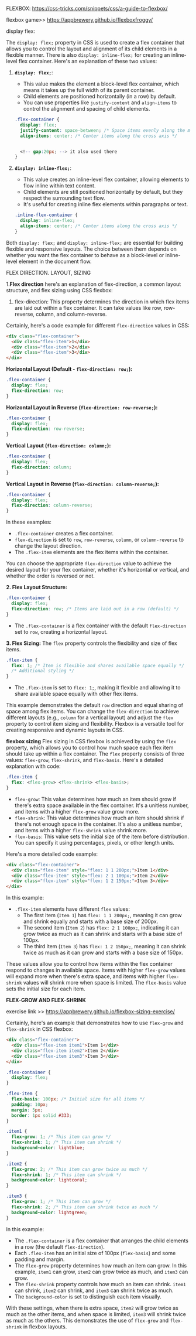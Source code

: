 FLEXBOX:
https://css-tricks.com/snippets/css/a-guide-to-flexbox/

flexbox game>>
https://appbrewery.github.io/flexboxfroggy/

display flex:

The `display: flex;` property in CSS is used to create a flex container that allows you to control the layout and alignment of its child elements in a flexible manner. There is also `display: inline-flex;` for creating an inline-level flex container. Here's an explanation of these two values:

1. **`display: flex;`**:
   - This value makes the element a block-level flex container, which means it takes up the full width of its parent container.
   - Child elements are positioned horizontally (in a row) by default.
   - You can use properties like `justify-content` and `align-items` to control the alignment and spacing of child elements.

   ```css
   .flex-container {
     display: flex;
     justify-content: space-between; /* Space items evenly along the main axis */
     align-items: center; /* Center items along the cross axis */


     <!-- gap:20px; --> it also used there
   }
   ```

2. **`display: inline-flex;`**:
   - This value creates an inline-level flex container, allowing elements to flow inline within text content.
   - Child elements are still positioned horizontally by default, but they respect the surrounding text flow.
   - It's useful for creating inline flex elements within paragraphs or text.

   ```css
   .inline-flex-container {
     display: inline-flex;
     align-items: center; /* Center items along the cross axis */
   }
   ```

Both `display: flex;` and `display: inline-flex;` are essential for building flexible and responsive layouts. The choice between them depends on whether you want the flex container to behave as a block-level or inline-level element in the document flow.





FLEX DIRECTION. LAYOUT, SIZING

1.**Flex direction**
here's an explanation of flex-direction, a common layout structure, and flex sizing using CSS flexbox:

1. flex-direction: This property determines the direction in which flex items are laid out within a flex container. It can take values like row, row-reverse, column, and column-reverse.


Certainly, here's a code example for different `flex-direction` values in CSS:

```html
<div class="flex-container">
  <div class="flex-item">1</div>
  <div class="flex-item">2</div>
  <div class="flex-item">3</div>
</div>
```

**Horizontal Layout (Default - `flex-direction: row;`):**

```css
.flex-container {
  display: flex;
  flex-direction: row;
}
```

**Horizontal Layout in Reverse (`flex-direction: row-reverse;`):**

```css
.flex-container {
  display: flex;
  flex-direction: row-reverse;
}
```

**Vertical Layout (`flex-direction: column;`):**

```css
.flex-container {
  display: flex;
  flex-direction: column;
}
```

**Vertical Layout in Reverse (`flex-direction: column-reverse;`):**

```css
.flex-container {
  display: flex;
  flex-direction: column-reverse;
}
```

In these examples:

- `.flex-container` creates a flex container.
- `flex-direction` is set to `row`, `row-reverse`, `column`, or `column-reverse` to change the layout direction.
- The `.flex-item` elements are the flex items within the container.

You can choose the appropriate `flex-direction` value to achieve the desired layout for your flex container, whether it's horizontal or vertical, and whether the order is reversed or not.



**2. Flex Layout Structure:**

```css
.flex-container {
  display: flex;
  flex-direction: row; /* Items are laid out in a row (default) */
}
```

- The `.flex-container` is a flex container with the default `flex-direction` set to `row`, creating a horizontal layout.

**3. Flex Sizing:** The `flex` property controls the flexibility and size of flex items.

```css
.flex-item {
  flex: 1; /* Item is flexible and shares available space equally */
  /* Additional styling */
}
```

- The `.flex-item` is set to `flex: 1;`, making it flexible and allowing it to share available space equally with other flex items.

This example demonstrates the default `row` direction and equal sharing of space among flex items. You can change the `flex-direction` to achieve different layouts (e.g., `column` for a vertical layout) and adjust the `flex` property to control item sizing and flexibility. Flexbox is a versatile tool for creating responsive and dynamic layouts in CSS.



**flexbox sizing**
Flex sizing in CSS flexbox is achieved by using the `flex` property, which allows you to control how much space each flex item should take up within a flex container. The `flex` property consists of three values: `flex-grow`, `flex-shrink`, and `flex-basis`. Here's a detailed explanation with code:

```css
.flex-item {
  flex: <flex-grow> <flex-shrink> <flex-basis>;
}
```

- `flex-grow`: This value determines how much an item should grow if there's extra space available in the flex container. It's a unitless number, and items with a higher `flex-grow` value grow more.
- `flex-shrink`: This value determines how much an item should shrink if there's not enough space in the container. It's also a unitless number, and items with a higher `flex-shrink` value shrink more.
- `flex-basis`: This value sets the initial size of the item before distribution. You can specify it using percentages, pixels, or other length units.

Here's a more detailed code example:

```html
<div class="flex-container">
  <div class="flex-item" style="flex: 1 1 200px;">Item 1</div>
  <div class="flex-item" style="flex: 2 1 100px;">Item 2</div>
  <div class="flex-item" style="flex: 1 2 150px;">Item 3</div>
</div>
```

In this example:

- `.flex-item` elements have different `flex` values:
  - The first item (`Item 1`) has `flex: 1 1 200px;`, meaning it can grow and shrink equally and starts with a base size of 200px.
  - The second item (`Item 2`) has `flex: 2 1 100px;`, indicating it can grow twice as much as it can shrink and starts with a base size of 100px.
  - The third item (`Item 3`) has `flex: 1 2 150px;`, meaning it can shrink twice as much as it can grow and starts with a base size of 150px.

These values allow you to control how items within the flex container respond to changes in available space. Items with higher `flex-grow` values will expand more when there's extra space, and items with higher `flex-shrink` values will shrink more when space is limited. The `flex-basis` value sets the initial size for each item.



**FLEX-GROW AND FLEX-SHRINK**

exercise link >>
https://appbrewery.github.io/flexbox-sizing-exercise/

Certainly, here's an example that demonstrates how to use `flex-grow` and `flex-shrink` in CSS flexbox:

```html
<div class="flex-container">
  <div class="flex-item item1">Item 1</div>
  <div class="flex-item item2">Item 2</div>
  <div class="flex-item item3">Item 3</div>
</div>
```

```css
.flex-container {
  display: flex;
}

.flex-item {
  flex-basis: 100px; /* Initial size for all items */
  padding: 10px;
  margin: 5px;
  border: 1px solid #333;
}

.item1 {
  flex-grow: 1; /* This item can grow */
  flex-shrink: 1; /* This item can shrink */
  background-color: lightblue;
}

.item2 {
  flex-grow: 2; /* This item can grow twice as much */
  flex-shrink: 1; /* This item can shrink */
  background-color: lightcoral;
}

.item3 {
  flex-grow: 1; /* This item can grow */
  flex-shrink: 2; /* This item can shrink twice as much */
  background-color: lightgreen;
}
```

In this example:

- The `.flex-container` is a flex container that arranges the child elements in a row (the default `flex-direction`).
- Each `.flex-item` has an initial size of 100px (`flex-basis`) and some padding and margin.
- The `flex-grow` property determines how much an item can grow. In this example, `item1` can grow, `item2` can grow twice as much, and `item3` can grow. 
- The `flex-shrink` property controls how much an item can shrink. `item1` can shrink, `item2` can shrink, and `item3` can shrink twice as much.
- The `background-color` is set to distinguish each item visually.

With these settings, when there is extra space, `item2` will grow twice as much as the other items, and when space is limited, `item3` will shrink twice as much as the others. This demonstrates the use of `flex-grow` and `flex-shrink` in flexbox layouts.












